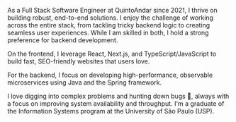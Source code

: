 As a Full Stack Software Engineer at QuintoAndar since 2021, I thrive on building robust, end-to-end solutions. I enjoy the challenge of working across the entire stack, from tackling tricky backend logic to creating seamless user experiences. While I am skilled in both, I hold a strong preference for backend development.

On the frontend, I leverage React, Next.js, and TypeScript/JavaScript to build fast, SEO-friendly websites that users love.

For the backend, I focus on developing high-performance, observable microservices using Java and the Spring framework.

I love digging into complex problems and hunting down bugs 🐞, always with a focus on improving system availability and throughput. I'm a graduate of the Information Systems program at the University of São Paulo (USP).
